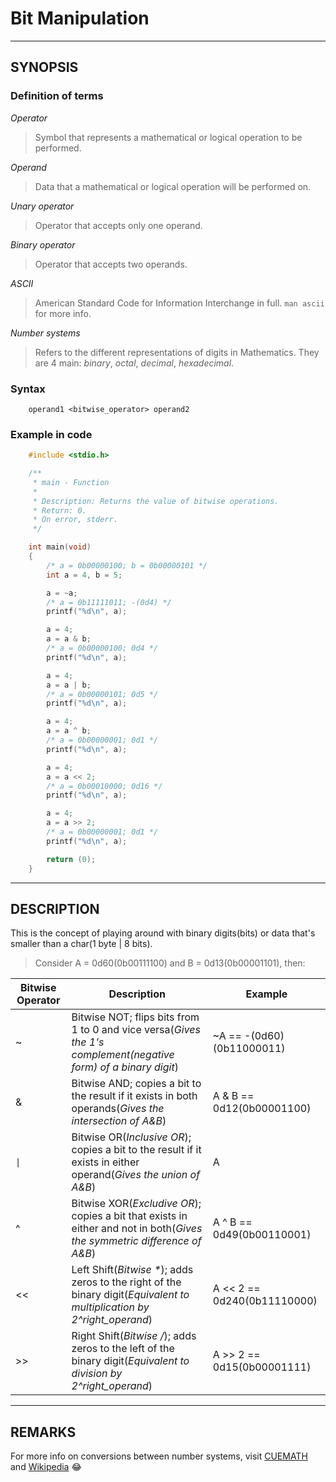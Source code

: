 # Bit Manipulation

-------------------------------------------------------------------------

## SYNOPSIS

### Definition of terms

_Operator_

> Symbol that represents a mathematical or logical operation to be performed.

_Operand_

> Data that a mathematical or logical operation will be performed on.

_Unary operator_

> Operator that accepts only one operand.

_Binary operator_

> Operator that accepts two operands.

_ASCII_

> American Standard Code for Information Interchange in full. `man ascii` for more info.

_Number systems_

> Refers to the different representations of digits in Mathematics. They are 4 main: *binary*, *octal*, *decimal*, *hexadecimal*.

### Syntax

```
	operand1 <bitwise_operator> operand2
```

### Example in code

```c
	#include <stdio.h>

	/**
	 * main - Function
	 *
	 * Description: Returns the value of bitwise operations.
	 * Return: 0.
	 * On error, stderr.
	 */

	int main(void)
	{
		/* a = 0b00000100; b = 0b00000101 */
		int a = 4, b = 5;

		a = ~a;
		/* a = 0b11111011; -(0d4) */
		printf("%d\n", a);

		a = 4;
		a = a & b;
		/* a = 0b00000100; 0d4 */
		printf("%d\n", a);

		a = 4;
		a = a | b;
		/* a = 0b00000101; 0d5 */
		printf("%d\n", a);

		a = 4;
		a = a ^ b;
		/* a = 0b00000001; 0d1 */
		printf("%d\n", a);

		a = 4;
		a = a << 2;
		/* a = 0b00010000; 0d16 */
		printf("%d\n", a);

		a = 4;
		a = a >> 2;
		/* a = 0b00000001; 0d1 */
		printf("%d\n", a);

		return (0);
	}
```

--------------------------------------------------------------------------

## DESCRIPTION

This is the concept of playing around with binary digits(bits) or data that's
smaller than a char(1 byte | 8 bits). 

> Consider A = 0d60(0b00111100) and B = 0d13(0b00001101), then:

| Bitwise Operator | Description | Example |
| -- | -- | -- |
| ~ | Bitwise NOT; flips bits from 1 to 0 and vice versa(*Gives the 1's complement(negative form) of a binary digit*) | ~A == -(0d60)(0b11000011) |
| & | Bitwise AND; copies a bit to the result if it exists in both operands(*Gives the intersection of A&B*) | A & B == 0d12(0b00001100) |
| <code>&#124;</code> | Bitwise OR(*Inclusive OR*); copies a bit to the result if it exists in either operand(*Gives the union of A&B*) | A | B == 0d61(0b00111101) |
| ^ | Bitwise XOR(*Excludive OR*); copies a bit that exists in either and not in both(*Gives the symmetric difference of A&B*) | A ^ B == 0d49(0b00110001) |
| << | Left Shift(_Bitwise *_); adds zeros to the right of the binary digit(*Equivalent to multiplication by 2^right_operand*) | A << 2 == 0d240(0b11110000) |
| >> | Right Shift(_Bitwise /_); adds zeros to the left of the binary digit(*Equivalent to division by 2^right_operand*) | A >> 2 == 0d15(0b00001111) |

--------------------------------------------------------------------------

## REMARKS

For more info on conversions between number systems, visit [CUEMATH](https://www.cuemath.com/numbers/number-systems) and [Wikipedia](https://en.wikipedia.org/wiki/Bitwise_operations_in_C) :joy:
